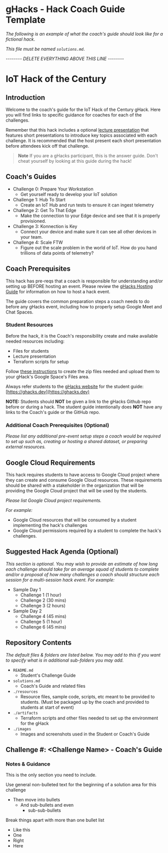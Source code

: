 # gHacks - Hack Coach Guide Template

*The following is an example of what the coach's guide should look like for a fictional hack*.

*This file must be named `solutions.md`*.

*-------- DELETE EVERYTHING ABOVE THIS LINE --------* 
# IoT Hack of the Century

## Introduction

Welcome to the coach's guide for the IoT Hack of the Century gHack. Here you will find links to specific guidance for coaches for each of the challenges.

Remember that this hack includes a optional [lecture presentation](resources/lecture.pdf) that features short presentations to introduce key topics associated with each challenge. It is recommended that the host present each short presentation before attendees kick off that challenge.

> **Note** If you are a gHacks participant, this is the answer guide. Don't cheat yourself by looking at this guide during the hack!

## Coach's Guides

- Challenge 0: Prepare Your Workstation
   - Get yourself ready to develop your IoT solution
- Challenge 1: Hub To Start
   - Create an IoT Hub and run tests to ensure it can ingest telemetry
- Challenge 2: Get To That Edge
   - Make the connection to your Edge device and see that it is properly provisioned.
- Challenge 3: Konnection is Key
   - Connect your device and make sure it can see all other devices in your team.
- Challenge 4: Scale FTW
   - Figure out the scale problem in the world of IoT. How do you hand trillions of data points of telemetry?

## Coach Prerequisites

This hack has pre-reqs that a coach is responsible for understanding and/or setting up BEFORE hosting an event. Please review the [gHacks Hosting Guide](https://ghacks.dev/faq/howto-host-hack.html) for information on how to host a hack event.

The guide covers the common preparation steps a coach needs to do before any gHacks event, including how to properly setup Google Meet and Chat Spaces.

### Student Resources

Before the hack, it is the Coach's responsibility create and make available needed resources including: 
- Files for students
- Lecture presentation
- Terraform scripts for setup

Follow [these instructions](https://ghacks.dev/faq/howto-host-hack.html#making-resources-available) to create the zip files needed and upload them to your gHack's Google Space's Files area. 

Always refer students to the [gHacks website](https://ghacks.dev) for the student guide: [https://ghacks.dev](https://ghacks.dev)

**NOTE:** Students should **NOT** be given a link to the gHacks Github repo before or during a hack. The student guide intentionally does **NOT** have any links to the Coach's guide or the GitHub repo.

### Additional Coach Prerequisites (Optional)

_Please list any additional pre-event setup steps a coach would be required to set up such as, creating or hosting a shared dataset, or preparing external resources._

## Google Cloud Requirements

This hack requires students to have access to Google Cloud project where they can create and consume Google Cloud resources. These requirements should be shared with a stakeholder in the organization that will be providing the Google Cloud project that will be used by the students.

_Please list Google Cloud project requirements._

_For example:_

- Google Cloud resources that will be consumed by a student implementing the hack's challenges
- Google Cloud permissions required by a student to complete the hack's challenges.

## Suggested Hack Agenda (Optional)

_This section is optional. You may wish to provide an estimate of how long each challenge should take for an average squad of students to complete and/or a proposal of how many challenges a coach should structure each session for a multi-session hack event. For example:_

- Sample Day 1
  - Challenge 1 (1 hour)
  - Challenge 2 (30 mins)
  - Challenge 3 (2 hours)
- Sample Day 2
  - Challenge 4 (45 mins)
  - Challenge 5 (1 hour)
  - Challenge 6 (45 mins)

## Repository Contents

_The default files & folders are listed below. You may add to this if you want to specify what is in additional sub-folders you may add._

- `README.md`
  - Student's Challenge Guide
- `solutions.md`
  - Coach's Guide and related files
- `./resources`
  - Resource files, sample code, scripts, etc meant to be provided to students. (Must be packaged up by the coach and provided to students at start of event)
- `./artifacts`
  - Terraform scripts and other files needed to set up the environment for the gHack
- `./images`
  - Images and screenshots used in the Student or Coach's Guide

## Challenge \#: \<Challenge Name> - Coach's Guide

### Notes & Guidance

This is the only section you need to include.

Use general non-bulleted text for the beginning of a solution area for this challenge
- Then move into bullets
    - And sub-bullets and even
        - sub-sub-bullets

Break things apart with more than one bullet list
- Like this 
- One
- Right
- Here
